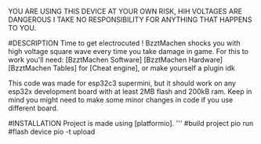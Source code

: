 YOU ARE USING THIS DEVICE AT YOUR OWN RISK, HIH VOLTAGES ARE DANGEROUS
I TAKE NO RESPONSIBILITY FOR ANYTHING THAT HAPPENS TO YOU.

#DESCRIPTION
Time to get electrocuted !
BzztMachen shocks you with high voltage square wave every time you take damage in game.
For this to work you'll need:
[BzztMachen Software]
[BzztMachen Hardware]
[BzztMachen Tables] for [Cheat engine], or make yourself a plugin idk

This code was made for esp32c3 supermini, but it should work on any esp32x development board with at least 2MB flash and 200kB ram.
Keep in mind you might need to make some minor changes in code if you use different board.

#INSTALLATION
Project is made using [platformio].
'''
#build project
pio run
#flash device
pio -t upload

